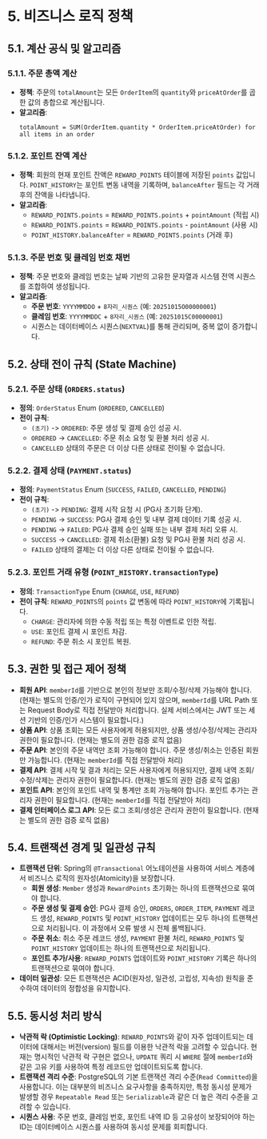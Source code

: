 # 5. 비즈니스 로직 정책

## 5.1. 계산 공식 및 알고리즘

### 5.1.1. 주문 총액 계산
- **정책**: 주문의 `totalAmount`는 모든 `OrderItem`의 `quantity`와 `priceAtOrder`를 곱한 값의 총합으로 계산됩니다.
- **알고리즘**:
    ```
    totalAmount = SUM(OrderItem.quantity * OrderItem.priceAtOrder) for all items in an order
    ```

### 5.1.2. 포인트 잔액 계산
- **정책**: 회원의 현재 포인트 잔액은 `REWARD_POINTS` 테이블에 저장된 `points` 값입니다. `POINT_HISTORY`는 포인트 변동 내역을 기록하며, `balanceAfter` 필드는 각 거래 후의 잔액을 나타냅니다.
- **알고리즘**:
    - `REWARD_POINTS.points` = `REWARD_POINTS.points` + `pointAmount` (적립 시)
    - `REWARD_POINTS.points` = `REWARD_POINTS.points` - `pointAmount` (사용 시)
    - `POINT_HISTORY.balanceAfter` = `REWARD_POINTS.points` (거래 후)

### 5.1.3. 주문 번호 및 클레임 번호 채번
- **정책**: 주문 번호와 클레임 번호는 날짜 기반의 고유한 문자열과 시스템 전역 시퀀스를 조합하여 생성됩니다.
- **알고리즘**:
    - **주문 번호**: `YYYYMMDDO` + `8자리_시퀀스` (예: `20251015O00000001`)
    - **클레임 번호**: `YYYYMMDDC` + `8자리_시퀀스` (예: `20251015C00000001`)
    - 시퀀스는 데이터베이스 시퀀스(`NEXTVAL`)를 통해 관리되며, 중복 없이 증가합니다.

## 5.2. 상태 전이 규칙 (State Machine)

### 5.2.1. 주문 상태 (`ORDERS.status`)
- **정의**: `OrderStatus` Enum (`ORDERED`, `CANCELLED`)
- **전이 규칙**:
    - `(초기)` -> `ORDERED`: 주문 생성 및 결제 승인 성공 시.
    - `ORDERED` -> `CANCELLED`: 주문 취소 요청 및 환불 처리 성공 시.
    - `CANCELLED` 상태의 주문은 더 이상 다른 상태로 전이될 수 없습니다.

### 5.2.2. 결제 상태 (`PAYMENT.status`)
- **정의**: `PaymentStatus` Enum (`SUCCESS`, `FAILED`, `CANCELLED`, `PENDING`)
- **전이 규칙**:
    - `(초기)` -> `PENDING`: 결제 시작 요청 시 (PG사 초기화 단계).
    - `PENDING` -> `SUCCESS`: PG사 결제 승인 및 내부 결제 데이터 기록 성공 시.
    - `PENDING` -> `FAILED`: PG사 결제 승인 실패 또는 내부 결제 처리 오류 시.
    - `SUCCESS` -> `CANCELLED`: 결제 취소(환불) 요청 및 PG사 환불 처리 성공 시.
    - `FAILED` 상태의 결제는 더 이상 다른 상태로 전이될 수 없습니다.

### 5.2.3. 포인트 거래 유형 (`POINT_HISTORY.transactionType`)
- **정의**: `TransactionType` Enum (`CHARGE`, `USE`, `REFUND`)
- **전이 규칙**: `REWARD_POINTS`의 `points` 값 변동에 따라 `POINT_HISTORY`에 기록됩니다.
    - `CHARGE`: 관리자에 의한 수동 적립 또는 특정 이벤트로 인한 적립.
    - `USE`: 포인트 결제 시 포인트 차감.
    - `REFUND`: 주문 취소 시 포인트 복원.

## 5.3. 권한 및 접근 제어 정책
- **회원 API**: `memberId`를 기반으로 본인의 정보만 조회/수정/삭제 가능해야 합니다. (현재는 별도의 인증/인가 로직이 구현되어 있지 않으며, `memberId`를 URL Path 또는 Request Body로 직접 전달받아 처리합니다. 실제 서비스에서는 JWT 또는 세션 기반의 인증/인가 시스템이 필요합니다.)
- **상품 API**: 상품 조회는 모든 사용자에게 허용되지만, 상품 생성/수정/삭제는 관리자 권한이 필요합니다. (현재는 별도의 권한 검증 로직 없음)
- **주문 API**: 본인의 주문 내역만 조회 가능해야 합니다. 주문 생성/취소는 인증된 회원만 가능합니다. (현재는 `memberId`를 직접 전달받아 처리)
- **결제 API**: 결제 시작 및 결과 처리는 모든 사용자에게 허용되지만, 결제 내역 조회/수정/삭제는 관리자 권한이 필요합니다. (현재는 별도의 권한 검증 로직 없음)
- **포인트 API**: 본인의 포인트 내역 및 통계만 조회 가능해야 합니다. 포인트 추가는 관리자 권한이 필요합니다. (현재는 `memberId`를 직접 전달받아 처리)
- **결제 인터페이스 로그 API**: 모든 로그 조회/생성은 관리자 권한이 필요합니다. (현재는 별도의 권한 검증 로직 없음)

## 5.4. 트랜잭션 경계 및 일관성 규칙
- **트랜잭션 단위**: Spring의 `@Transactional` 어노테이션을 사용하여 서비스 계층에서 비즈니스 로직의 원자성(Atomicity)을 보장합니다.
    - **회원 생성**: `Member` 생성과 `RewardPoints` 초기화는 하나의 트랜잭션으로 묶여야 합니다.
    - **주문 생성 및 결제 승인**: PG사 결제 승인, `ORDERS`, `ORDER_ITEM`, `PAYMENT` 레코드 생성, `REWARD_POINTS` 및 `POINT_HISTORY` 업데이트는 모두 하나의 트랜잭션으로 처리됩니다. 이 과정에서 오류 발생 시 전체 롤백됩니다.
    - **주문 취소**: 취소 주문 레코드 생성, `PAYMENT` 환불 처리, `REWARD_POINTS` 및 `POINT_HISTORY` 업데이트는 하나의 트랜잭션으로 처리됩니다.
    - **포인트 추가/사용**: `REWARD_POINTS` 업데이트와 `POINT_HISTORY` 기록은 하나의 트랜잭션으로 묶여야 합니다.
- **데이터 일관성**: 모든 트랜잭션은 ACID(원자성, 일관성, 고립성, 지속성) 원칙을 준수하여 데이터의 정합성을 유지합니다.

## 5.5. 동시성 처리 방식
- **낙관적 락 (Optimistic Locking)**: `REWARD_POINTS`와 같이 자주 업데이트되는 데이터에 대해서는 버전(version) 필드를 이용한 낙관적 락을 고려할 수 있습니다. 현재는 명시적인 낙관적 락 구현은 없으나, `UPDATE` 쿼리 시 `WHERE` 절에 `memberId`와 같은 고유 키를 사용하여 특정 레코드만 업데이트되도록 합니다.
- **트랜잭션 격리 수준**: PostgreSQL의 기본 트랜잭션 격리 수준(`Read Committed`)을 사용합니다. 이는 대부분의 비즈니스 요구사항을 충족하지만, 특정 동시성 문제가 발생할 경우 `Repeatable Read` 또는 `Serializable`과 같은 더 높은 격리 수준을 고려할 수 있습니다.
- **시퀀스 사용**: 주문 번호, 클레임 번호, 포인트 내역 ID 등 고유성이 보장되어야 하는 ID는 데이터베이스 시퀀스를 사용하여 동시성 문제를 회피합니다.
